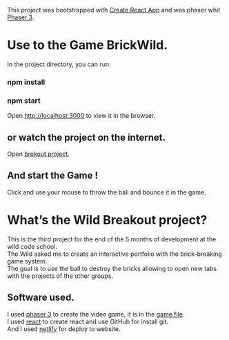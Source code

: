 This project was bootstrapped with [Create React App](https://github.com/facebook/create-react-app) and 
was phaser whit [Phaser 3](https://github.com/photonstorm/phaser).

# Use to the Game BrickWild.

In the project directory, you can run:

### npm install
### npm start

Open [http://localhost:3000](http://localhost:3000) to view it in the browser.

## or watch the project on the internet.

Open [brekout project](https://breakout-wild.netlify.com/).

## And start the Game !
Click and use your mouse to throw the ball and bounce it in the game.<br>


# What’s the Wild Breakout project?

This is the third project for the end of the 5 months of development at the wild code school.<br>
The Wild asked me to create an interactive portfolio with the brick-breaking game system.<br>
The goal is to use the ball to destroy the bricks allowing to open new tabs with the projects of the other groups.<br>

## Software used.

I used [phaser 3](https://phaser.io/) to create the video game, it is in the [game file](https://github.com/GagnantN/Game_Biarritz_NicolasGagnant/blob/master/src/Game.js).<br>
I used [react](https://fr.reactjs.org/docs/getting-started.html) to create react and use GitHub for install git.<br>
And I used [netlify](https://www.netlify.com/) for deploy to website.<br>
